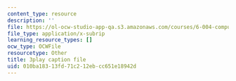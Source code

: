 ```yaml
---
content_type: resource
description: ''
file: https://ol-ocw-studio-app-qa.s3.amazonaws.com/courses/6-004-computation-structures-spring-2017/010ba18313fd71c212ebcc651e18942d_z3DEmSG8kPk.srt
file_type: application/x-subrip
learning_resource_types: []
ocw_type: OCWFile
resourcetype: Other
title: 3play caption file
uid: 010ba183-13fd-71c2-12eb-cc651e18942d
---
```

